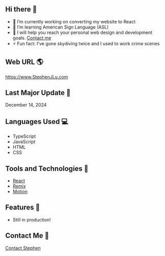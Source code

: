 ## Hi there 👋

- 🔭 I’m currently working on converting my website to React
- 🤟 I’m learning American Sign Language (ASL)
- 👯 I will help you reach your personal web design and development goals. [Contact me](https://legacy.stephenjlu.com/contact#main)
- ⚡ Fun fact: I've gone skydiving twice and I used to work crime scenes

## Web URL 🌎

https://www.StephenJLu.com

## Last Major Update 📆

December 14, 2024

## Languages Used 💻

- TypeScript
- JavaScript
- HTML
- CSS

## Tools and Technologies 🔧

- [React](https://react.dev)
- [Remix](https://remix.run)
- [Motion](https://motion.dev)

## Features 🌟

- Still in production!

## Contact Me 📨

[Contact Stephen](https://legacy.stephenjlu.com/contact#main)
